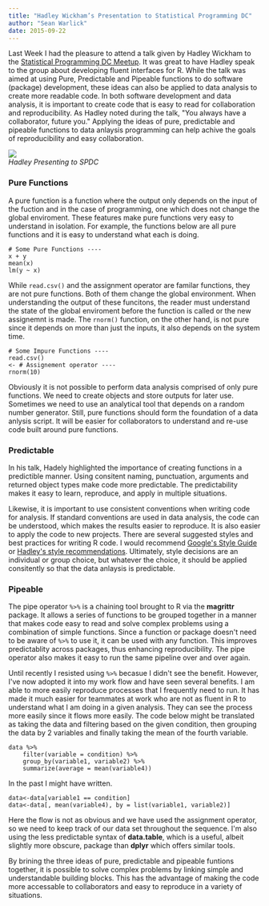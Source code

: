 ```yaml
---
title: "Hadley Wickham’s Presentation to Statistical Programming DC"
author: "Sean Warlick"
date: 2015-09-22
--- 
```

Last Week I had the pleasure to attend a talk given by Hadley Wickham to
the [Statistical Programming DC
Meetup](http://www.meetup.com/stats-prog-dc/). It was great to have
Hadley speak to the group about developing fluent interfaces for R.
While the talk was aimed at using Pure, Predictable and Pipeable
functions to do software (package) development, these ideas can also be
applied to data analysis to create more readable code. In both software
development and data analysis, it is important to create code that is
easy to read for collaboration and reproducibility. As Hadley noted
during the talk, "You always have a collaborator, future you." Applying
the ideas of pure, predictable and pipeable functions to data anlaysis
programming can help achive the goals of reproducibility and easy
collaboration.

![](/Hadley_SPDC.jpeg)  
*Hadley Presenting to SPDC*

### Pure Functions

A pure function is a function where the output only depends on the input
of the fuction and in the case of programming, one which does not change
the global enviroment. These features make pure functions very easy to
understand in isolation. For example, the functions below are all pure
functions and it is easy to understand what each is doing.

    # Some Pure Functions ----
    x + y 
    mean(x)
    lm(y ~ x)

While `read.csv()` and the assignment operator are familar functions,
they are not pure functions. Both of them change the global environment.
When understanding the output of these funcitons, the reader must
understand the state of the global enviroment before the function is
called or the new assignemnt is made. The `rnorm()` function, on the
other hand, is not pure since it depends on more than just the inputs,
it also depends on the system time.

    # Some Impure Functions ----
    read.csv() 
    <- # Assignement operator ----
    rnorm(10)

Obviously it is not possible to perform data analysis comprised of only
pure functions. We need to create objects and store outputs for later
use. Sometimes we need to use an analytical tool that depends on a
random number generator. Still, pure functions should form the
foundation of a data anlysis script. It will be easier for collaborators
to understand and re-use code built around pure functions.

### Predictable

In his talk, Hadely highlighted the importance of creating functions in
a predictible manner. Using consitent naming, punctuation, arguments and
returned object types make code more predictable. The predictability
makes it easy to learn, reproduce, and apply in multiple situations.

Likewise, it is important to use consistent conventions when writing
code for analysis. If standard conventions are used in data analysis,
the code can be understood, which makes the results easier to reproduce.
It is also easier to apply the code to new projects. There are several
suggested styles and best practices for writing R code. I would
recommend [Google's Style
Guide](https://google-styleguide.googlecode.com/svn/trunk/Rguide.xml) or
[Hadley's style recommendations](http://adv-r.had.co.nz/Style.html).
Ultimately, style decisions are an individual or group choice, but
whatever the choice, it should be applied consitently so that the data
anlaysis is predictable.

### Pipeable

The pipe operator `%>%` is a chaining tool brought to R via the
**magrittr** package. It allows a series of functions to be grouped
together in a manner that makes code easy to read and solve complex
problems using a combination of simple functions. Since a function or
package doesn't need to be aware of `%>%` to use it, it can be used with
any function. This improves predictablity across packages, thus
enhancing reproducibility. The pipe operator also makes it easy to run
the same pipeline over and over again.

Until recently I resisted using `%>%` becasue I didn't see the benefit.
However, I've now adopted it into my work flow and have seen several
benefits. I am able to more easily reproduce processes that I frequently
need to run. It has made it much easier for teammates at work who are
not as fluent in R to understand what I am doing in a given analysis.
They can see the process more easily since it flows more easily. The
code below might be translated as taking the data and filtering based on
the given condition, then grouping the data by 2 variables and finally
taking the mean of the fourth variable.

    data %>% 
        filter(variable = condition) %>%
        group_by(variable1, variable2) %>%
        summarize(average = mean(variable4))

In the past I might have written.

    data<-data[variable1 == condition]
    data<-data[, mean(variable4), by = list(variable1, variable2)]

Here the flow is not as obvious and we have used the assignment
operator, so we need to keep track of our data set throughout the
sequence. I'm also using the less predictable syntax of **data.table**,
which is a useful, albeit slightly more obscure, package than **dplyr**
which offers similar tools.

By brining the three ideas of pure, predictable and pipeable funtions
together, it is possible to solve complex problems by linking simple and
understandable building blocks. This has the advantage of making the
code more accessable to collaborators and easy to reproduce in a variety
of situations.
